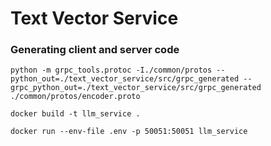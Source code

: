# Text Vector Service

### Generating client and server code

`python -m grpc_tools.protoc -I./common/protos --python_out=./text_vector_service/src/grpc_generated --grpc_python_out=./text_vector_service/src/grpc_generated ./common/protos/encoder.proto`

`docker build -t llm_service .`

`docker run --env-file .env -p 50051:50051 llm_service`